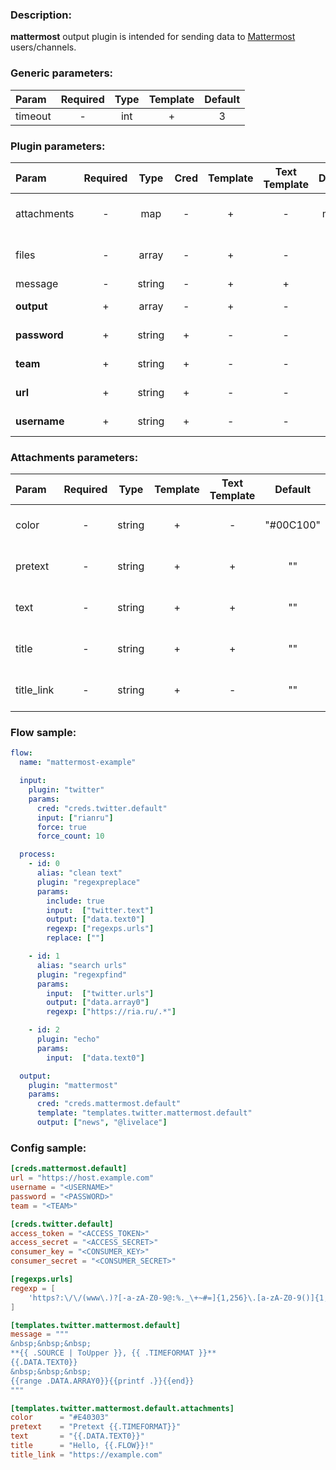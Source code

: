 ### Description:

**mattermost** output plugin is intended for sending data to [Mattermost](https://mattermost.org/) users/channels.


### Generic parameters:

| Param     | Required   | Type   | Template   | Default   |
| :-------- | :--------: | :----: | :--------: | :-------: |
| timeout   | -          | int    | +          | 3         |


### Plugin parameters:

| Param          | Required   | Type     | Cred   | Template   | Text Template   | Default   | Example                            | Description                                                                                                  |
| :------------- | :--------: | :------: | :----: | :--------: | :-------------: | :-------: | :--------------------------------: | :----------------------------------------------------------------------------------------------------------- |
| attachments    | -          | map      | -      | +          | -               | map[]     | see example                        | [Mattermost Message Attachments](https://docs.mattermost.com/developer/message-attachments.html)             |
| files          | -          | array    | -      | +          | -               | ""        | ["data.array0"]                    | List of [DataItem](../../concept.md) fields with files paths.                                                |
| message        | -          | string   | -      | +          | +               | ""        | "{{.DATA.TEXT0}}"                  | Message text.                                                                                                |
| **output**     | +          | array    | -      | +          | -               | []        | ["news", "@livelace"]              | List of channels/users.                                                                                      |
| **password**   | +          | string   | +      | -          | -               | ""        | ""                                 | Mattermost password.                                                                                         |
| **team**       | +          | string   | +      | -          | -               | ""        | "superteam"                        | Mattermost team.                                                                                             |
| **url**        | +          | string   | +      | -          | -               | ""        | "https://host.example.com"         | Mattermost URL.                                                                                              |
| **username**   | +          | string   | +      | -          | -               | ""        | ""                                 | Mattermost user.                                                                                             |


### Attachments parameters:

| Param        | Required   | Type     | Template   | Text Template   | Default     | Example                     | Description                                                                                        |
| :----------- | :--------: | :------: | :--------: | :-------------: | :---------: | :-------------------------: | :------------------------------------------------------------------------------------------------- |
| color        | -          | string   | +          | -               | "#00C100"   | "#E40303"                   | [Mattermost Message Attachments](https://docs.mattermost.com/developer/message-attachments.html)   |
| pretext      | -          | string   | +          | +               | ""          | "Pretext {{.TIMEFORMAT}}"   | [Mattermost Message Attachments](https://docs.mattermost.com/developer/message-attachments.html)   |
| text         | -          | string   | +          | +               | ""          | "{{.DATA.TEXT0}}"           | [Mattermost Message Attachments](https://docs.mattermost.com/developer/message-attachments.html)   |
| title        | -          | string   | +          | +               | ""          | "Hello, {{.FLOW}}!"         | [Mattermost Message Attachments](https://docs.mattermost.com/developer/message-attachments.html)   |
| title_link   | -          | string   | +          | -               | ""          | "https://example.com"       | [Mattermost Message Attachments](https://docs.mattermost.com/developer/message-attachments.html)   |

### Flow sample:

```yaml
flow:
  name: "mattermost-example"

  input:
    plugin: "twitter"
    params:
      cred: "creds.twitter.default"
      input: ["rianru"]
      force: true
      force_count: 10

  process:
    - id: 0
      alias: "clean text"
      plugin: "regexpreplace"
      params:
        include: true
        input:  ["twitter.text"]
        output: ["data.text0"]
        regexp: ["regexps.urls"]
        replace: [""]

    - id: 1
      alias: "search urls"
      plugin: "regexpfind"
      params:
        input:  ["twitter.urls"]
        output: ["data.array0"]
        regexp: ["https://ria.ru/.*"]

    - id: 2
      plugin: "echo"
      params:
        input:  ["data.text0"]

  output:
    plugin: "mattermost"
    params:
      cred: "creds.mattermost.default"
      template: "templates.twitter.mattermost.default"
      output: ["news", "@livelace"]
```

### Config sample:

```toml
[creds.mattermost.default]
url = "https://host.example.com"
username = "<USERNAME>"
password = "<PASSWORD>"
team = "<TEAM>"

[creds.twitter.default]
access_token = "<ACCESS_TOKEN>"
access_secret = "<ACCESS_SECRET>"
consumer_key = "<CONSUMER_KEY>"
consumer_secret = "<CONSUMER_SECRET>"

[regexps.urls]
regexp = [
    'https?:\/\/(www\.)?[-a-zA-Z0-9@:%._\+~#=]{1,256}\.[a-zA-Z0-9()]{1,6}\b([-a-zA-Z0-9()@:%_\+.~#?&//=]*)'
]

[templates.twitter.mattermost.default]
message = """
&nbsp;&nbsp;&nbsp;
**{{ .SOURCE | ToUpper }}, {{ .TIMEFORMAT }}**
{{.DATA.TEXT0}}
&nbsp;&nbsp;&nbsp;
{{range .DATA.ARRAY0}}{{printf .}}{{end}}
"""

[templates.twitter.mattermost.default.attachments]
color      = "#E40303"
pretext    = "Pretext {{.TIMEFORMAT}}"
text       = "{{.DATA.TEXT0}}"
title      = "Hello, {{.FLOW}}!"
title_link = "https://example.com"
```


